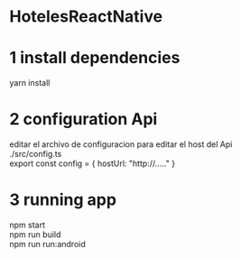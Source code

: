 # HotelesReactNative

# 1 install dependencies
yarn install

# 2 configuration Api
editar el archivo de configuracion para editar el host del Api <br/>
./src/config.ts <br/>
export const config = {
    hostUrl: "http://....."
}

# 3 running app
npm start <br/>
npm run build <br/>
npm run run:android <br/>
